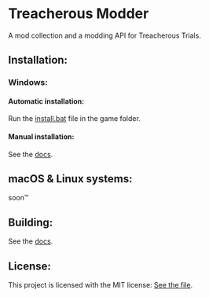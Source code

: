 # Treacherous Modder
A mod collection and a modding API for Treacherous Trials.

## Installation:
### Windows:
#### Automatic installation:
Run the [install.bat](install.bat) file in the game folder.

#### Manual installation:
See the [docs](https://hassunaama.github.io/Treacherous-ModAPI/).

## macOS & Linux systems:
soon™

## Building:
See the [docs](https://hassunaama.github.io/Treacherous-ModAPI/building).

## License:
This project is licensed with the MIT license: [See the file](LICENSE).
